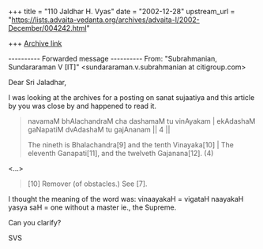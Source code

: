 +++
title = "110 Jaldhar H. Vyas"
date = "2002-12-28"
upstream_url = "https://lists.advaita-vedanta.org/archives/advaita-l/2002-December/004242.html"

+++
[Archive link](https://lists.advaita-vedanta.org/archives/advaita-l/2002-December/004242.html)

---------- Forwarded message ----------
From: "Subrahmanian, Sundararaman V [IT]"
    <sundararaman.v.subrahmanian at citigroup.com>

Dear Sri Jaladhar,

I was looking at the archives for a posting on sanat sujaatiya and this
article by you was close by and happened to read it.

>navamaM bhAlachandraM cha dashamaM tu vinAyakam |
>ekAdashaM gaNapatiM dvAdashaM tu gajAnanam || 4 ||
>
>The nineth is Bhalachandra[9] and the tenth Vinayaka[10] |
>The eleventh Ganapati[11], and the twelveth Gajanana[12]. (4)

<...>

>[10] Remover (of obstacles.)  See [7].

I thought the meaning of the word was:
vinaayakaH = vigataH naayakaH yasya saH = one without a master ie., the
Supreme.

Can you clarify?

SVS

